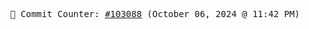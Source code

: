 <p align="center">
    <samp>
        📮 Commit Counter: <a href="https://github.com/Javascript-void0/Javascript-void0/commits/main">#103088</a> (October 06, 2024 @ 11:42 PM)
    </samp>
</p>